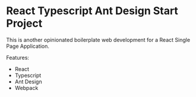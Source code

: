 # React Typescript Ant Design Start Project

This is another opinionated boilerplate web development for a React Single Page Application.

Features:

- React
- Typescript
- Ant Design
- Webpack